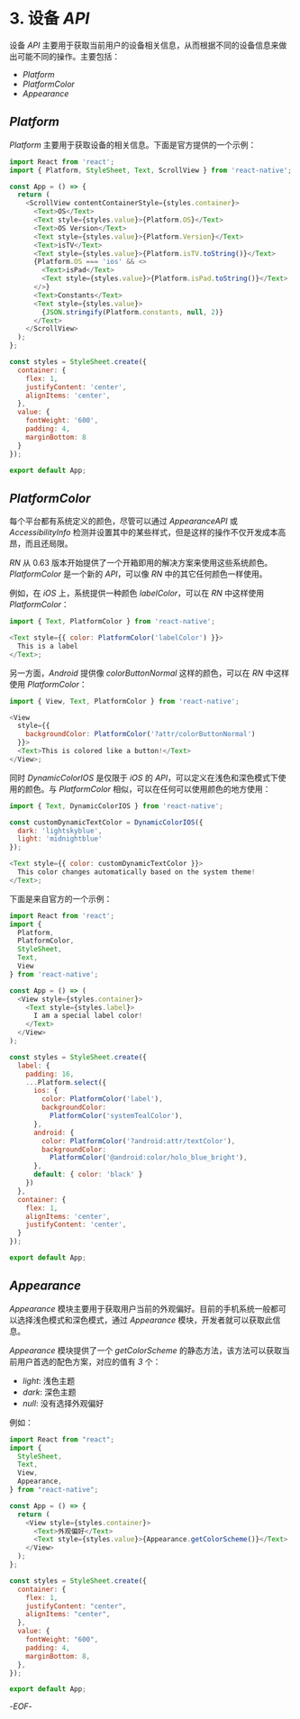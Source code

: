 # 3. 设备 *API*

设备 *API* 主要用于获取当前用户的设备相关信息，从而根据不同的设备信息来做出可能不同的操作。主要包括：

- *Platform*
- *PlatformColor*
- *Appearance*

## *Platform*

*Platform* 主要用于获取设备的相关信息。下面是官方提供的一个示例：

```js
import React from 'react';
import { Platform, StyleSheet, Text, ScrollView } from 'react-native';

const App = () => {
  return (
    <ScrollView contentContainerStyle={styles.container}>
      <Text>OS</Text>
      <Text style={styles.value}>{Platform.OS}</Text>
      <Text>OS Version</Text>
      <Text style={styles.value}>{Platform.Version}</Text>
      <Text>isTV</Text>
      <Text style={styles.value}>{Platform.isTV.toString()}</Text>
      {Platform.OS === 'ios' && <>
        <Text>isPad</Text>
        <Text style={styles.value}>{Platform.isPad.toString()}</Text>
      </>}
      <Text>Constants</Text>
      <Text style={styles.value}>
        {JSON.stringify(Platform.constants, null, 2)}
      </Text>
    </ScrollView>
  );
};

const styles = StyleSheet.create({
  container: {
    flex: 1,
    justifyContent: 'center',
    alignItems: 'center',
  },
  value: {
    fontWeight: '600',
    padding: 4,
    marginBottom: 8
  }
});

export default App;
```

## *PlatformColor*

每个平台都有系统定义的颜色，尽管可以通过 *AppearanceAPI* 或 *AccessibilityInfo* 检测并设置其中的某些样式，但是这样的操作不仅开发成本高昂，而且还局限。

*RN* 从 0.63 版本开始提供了一个开箱即用的解决方案来使用这些系统颜色。*PlatformColor* 是一个新的 *API*，可以像 *RN* 中的其它任何颜色一样使用。

例如，在 *iOS* 上，系统提供一种颜色 *labelColor*，可以在 *RN* 中这样使用 *PlatformColor*：

```js
import { Text, PlatformColor } from 'react-native';

<Text style={{ color: PlatformColor('labelColor') }}>
  This is a label
</Text>;
```

另一方面，*Android* 提供像 *colorButtonNormal* 这样的颜色，可以在 *RN* 中这样使用 *PlatformColor*：

```js
import { View, Text, PlatformColor } from 'react-native';

<View
  style={{
    backgroundColor: PlatformColor('?attr/colorButtonNormal')
  }}>
  <Text>This is colored like a button!</Text>
</View>;
```

同时 *DynamicColorIOS* 是仅限于 *iOS* 的 *API*，可以定义在浅色和深色模式下使用的颜色。与 *PlatformColor* 相似，可以在任何可以使用颜色的地方使用：

```js
import { Text, DynamicColorIOS } from 'react-native';

const customDynamicTextColor = DynamicColorIOS({
  dark: 'lightskyblue',
  light: 'midnightblue'
});

<Text style={{ color: customDynamicTextColor }}>
  This color changes automatically based on the system theme!
</Text>;
```

下面是来自官方的一个示例：

```js
import React from 'react';
import {
  Platform,
  PlatformColor,
  StyleSheet,
  Text,
  View
} from 'react-native';

const App = () => (
  <View style={styles.container}>
    <Text style={styles.label}>
      I am a special label color!
    </Text>
  </View>
);

const styles = StyleSheet.create({
  label: {
    padding: 16,
    ...Platform.select({
      ios: {
        color: PlatformColor('label'),
        backgroundColor:
          PlatformColor('systemTealColor'),
      },
      android: {
        color: PlatformColor('?android:attr/textColor'),
        backgroundColor:
          PlatformColor('@android:color/holo_blue_bright'),
      },
      default: { color: 'black' }
    })
  },
  container: {
    flex: 1,
    alignItems: 'center',
    justifyContent: 'center',
  }
});

export default App;
```

## *Appearance*

*Appearance* 模块主要用于获取用户当前的外观偏好。目前的手机系统一般都可以选择浅色模式和深色模式，通过 *Appearance* 模块，开发者就可以获取此信息。

*Appearance* 模块提供了一个 *getColorScheme* 的静态方法，该方法可以获取当前用户首选的配色方案，对应的值有 *3* 个：

- *light*: 浅色主题
- *dark*: 深色主题
- *null*: 没有选择外观偏好

例如：

```js
import React from "react";
import {
  StyleSheet,
  Text,
  View,
  Appearance,
} from "react-native";

const App = () => {
  return (
    <View style={styles.container}>
      <Text>外观偏好</Text>
      <Text style={styles.value}>{Appearance.getColorScheme()}</Text>
    </View>
  );
};

const styles = StyleSheet.create({
  container: {
    flex: 1,
    justifyContent: "center",
    alignItems: "center",
  },
  value: {
    fontWeight: "600",
    padding: 4,
    marginBottom: 8,
  },
});

export default App;
```

-*EOF*-